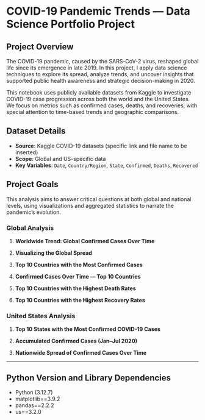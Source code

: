 # COVID-19 Pandemic Trends — Data Science Portfolio Project

## Project Overview

The COVID-19 pandemic, caused by the SARS-CoV-2 virus, reshaped global life since its emergence in late 2019. In this project, I apply data science techniques to explore its spread, analyze trends, and uncover insights that supported public health awareness and strategic decision-making in 2020.

This notebook uses publicly available datasets from Kaggle to investigate COVID-19 case progression across both the world and the United States. We focus on metrics such as confirmed cases, deaths, and recoveries, with special attention to time-based trends and geographic comparisons.

## Dataset Details

- **Source**: Kaggle COVID-19 datasets (specific link and file name to be inserted)
- **Scope**: Global and US-specific data
- **Key Variables**: `Date`, `Country/Region`, `State`, `Confirmed`, `Deaths`, `Recovered`

## Project Goals

This analysis aims to answer critical questions at both global and national levels, using visualizations and aggregated statistics to narrate the pandemic’s evolution.



### Global Analysis

1. **Worldwide Trend: Global Confirmed Cases Over Time**  

2. **Visualizing the Global Spread**  

3. **Top 10 Countries with the Most Confirmed Cases**  

4. **Confirmed Cases Over Time — Top 10 Countries**  

5. **Top 10 Countries with the Highest Death Rates**  

6. **Top 10 Countries with the Highest Recovery Rates**  



### United States Analysis

1. **Top 10 States with the Most Confirmed COVID-19 Cases**  

2. **Accumulated Confirmed Cases (Jan–Jul 2020)**  

3. **Nationwide Spread of Confirmed Cases Over Time**  

---




## Python Version and Library Dependencies
- Python (3.12.7)
- matplotlib==3.9.2
- pandas==2.2.2
- us==3.2.0
